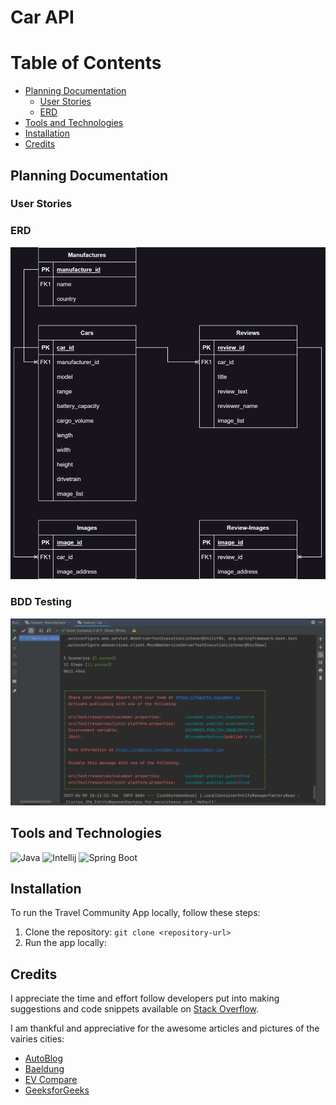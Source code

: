 # Car API



# Table of Contents

- [Planning Documentation](#planning-documentation)
  - [User Stories](#user-stories)
  - [ERD](#erd)
- [Tools and Technologies](#tools-and-technologies)
- [Installation](#installation)
- [Credits](#credits)


## Planning Documentation 

### User Stories


### ERD
![ERD](https://github.com/tanyigbo/Car-Catalogue-API/blob/main/assests/ERD.png)

### BDD Testing
![BDD](https://github.com/tanyigbo/Car-Catalogue-API/blob/main/assests/BDD-testing.PNG)

##  Tools and Technologies

  
  ![Java](https://img.shields.io/badge/java-%23ED8B00.svg?style=for-the-badge&logo=java&logoColor=white)
![Intellij](https://img.shields.io/badge/IntelliJ_IDEA-000000.svg?style=for-the-badge&logo=intellij-idea&logoColor=white)
![Spring Boot](https://img.shields.io/badge/Spring-6DB33F?style=for-the-badge&logo=spring&logoColor=white)




## Installation
To run the Travel Community App locally, follow these steps:

1. Clone the repository: `git clone <repository-url>`
5. Run the app locally: 


##  Credits 
I appreciate the time and effort follow developers put into making suggestions and code snippets available on [Stack Overflow](https://stackoverflow.com/).

I am thankful and appreciative for the awesome articles and pictures of the vairies cities:

- [AutoBlog](https://www.autoblog.com/)<br>
- [Baeldung](https://www.baeldung.com/)<br>
- [EV Compare](https://evcompare.io/)<br>
- [GeeksforGeeks](https://www.geeksforgeeks.org/)<br>
